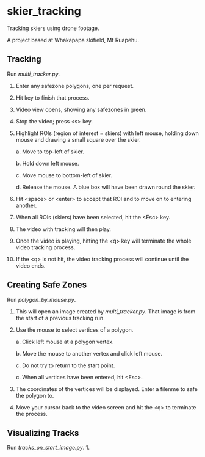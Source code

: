 # skier_tracking
Tracking skiers using drone footage.

A project based at Whakapapa skifield, Mt Ruapehu.

## Tracking
Run *multi_tracker.py*.
1. Enter any safezone polygons, one per request.
2. Hit <enter> key to finish that process.
3. Video view opens, showing any safezones in green.
4. Stop the video; press \<s> key.
5. Highlight ROIs (region of interest = skiers) with left mouse, holding down mouse and drawing a small square over the skier.
  
   a. Move to top-left of skier.
   
   b. Hold down left mouse.
   
   c. Move mouse to bottom-left of skier.
   
   d. Release the mouse. A blue box will have been drawn round the skier.
6. Hit \<space> or \<enter> to accept that ROI and to move on to entering another.
7. When all ROIs (skiers) have been selected, hit the \<Esc> key.
8. The video with tracking will then play.
9. Once the video is playing, hitting the \<q> key will terminate the whole video tracking process.
10. If the \<q> is not hit, the video tracking process will continue until the video ends.

## Creating Safe Zones
Run *polygon_by_mouse.py*.
1. This will open an image created by *multi_tracker.py*. That image is from the start of a previous tracking run.
2. Use the mouse to select vertices of a polygon.

   a. Click left mouse at a polygon vertex.
   
   b. Move the mouse to another vertex and click left mouse.
   
   c. Do not try to return to the start point.
   
   c. When all vertices have been entered, hit \<Esc>.
 3. The coordinates of the vertices will be displayed. Enter a filenme to safe the polygon to.
 4. Move your cursor back to the video screen and hit the \<q> to terminate the process.
 
 ## Visualizing Tracks
 Run *tracks_on_start_image.py*.
 1. 
